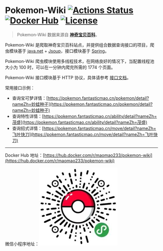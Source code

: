 # Pokemon-Wiki [![Actions Status](https://github.com/fantasticmao/pokemon-wiki/workflows/action/badge.svg)](https://github.com/fantasticmao/pokemon-wiki/actions) [![Docker Hub](https://img.shields.io/badge/docker_hub-released-blue.svg?logo=docker)](https://hub.docker.com/r/maomao233/pokemon-wiki) [![License](https://img.shields.io/github/license/fantasticmao/pokemon-wiki)](https://github.com/fantasticmao/pokemon-wiki/blob/master/LICENSE)

> Pokemon-Wiki 数据来源自 **[神奇宝贝百科](https://wiki.52poke.com/wiki/主页)**。

Pokemon-Wiki 是爬取神奇宝贝百科站点，并提供组合数据查询接口的项目，爬虫模块基于 [java.net](https://docs.oracle.com/javase/10/docs/api/java/net/package-summary.html) + [Jsoup](https://github.com/jhy/jsoup)，接口模块基于 [Spring](https://spring.io/)。

Pokemon-Wiki 爬虫模块使用多线程技术，在网络良好的情况下，当配置线程池大小为 100 时，可以在一分钟内爬完所需的 1774 个页面。

Pokemon-Wiki 接口模块基于 HTTP 协议，具体请参考 [接口文档](https://pokemon.fantasticmao.cn/swagger-ui.html)。

常用接口示例：

- 查询宝可梦详情：[https://pokemon.fantasticmao.cn/pokemon/detail?nameZh=妙蛙种子](https://pokemon.fantasticmao.cn/pokemon/detail?nameZh=妙蛙种子)
- 查询特性详情：[https://pokemon.fantasticmao.cn/ability/detail?nameZh=茂盛](https://pokemon.fantasticmao.cn/ability/detail?nameZh=茂盛)
- 查询招式详情：[https://pokemon.fantasticmao.cn/move/detail?nameZh=飞叶快刀](https://pokemon.fantasticmao.cn/move/detail?nameZh=飞叶快刀)

---

Docker Hub 地址：[https://hub.docker.com/r/maomao233/pokemon-wiki](https://hub.docker.com/r/maomao233/pokemon-wiki)

微信小程序地址：![image](wechat.jpeg)